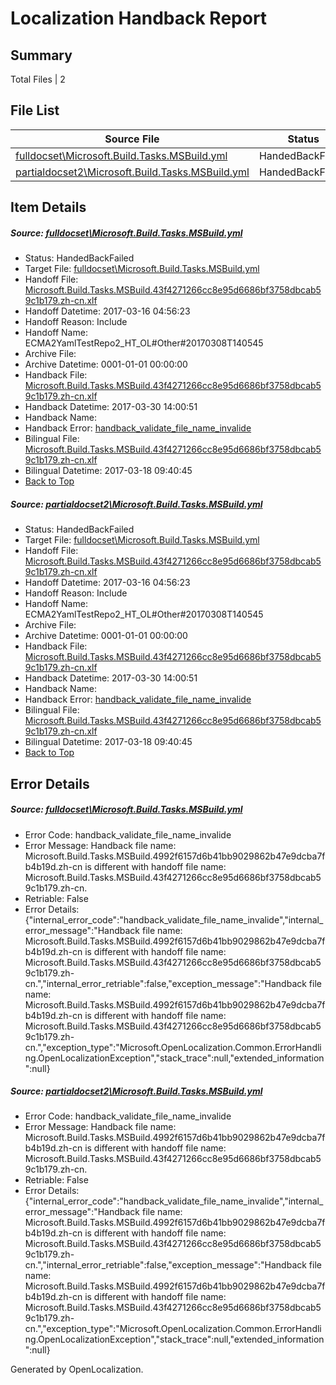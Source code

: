 # <a name='report-top'></a> Localization Handback Report

## Summary
 Total Files | 2

## File List
 Source File | Status | Details 
 ----------- | ------ | ------- 
 [fulldocset\Microsoft.Build.Tasks.MSBuild.yml](https://github.com/OpenLocalizationTestOrg/ECMA2YamlTestRepo2/blob/1e40a158586a88a698e0cb5342785002a56898b2/fulldocset/Microsoft.Build.Tasks.MSBuild.yml) | HandedBackFailed | [Details](#2ed59e0dc5ea36f1040d694fcd2fea1c1f19561f74108)
 [partialdocset2\Microsoft.Build.Tasks.MSBuild.yml](https://github.com/OpenLocalizationTestOrg/ECMA2YamlTestRepo2/blob/9a577bbd8ead778fd4723fbdbce691e69b3b14d4/partialdocset2/Microsoft.Build.Tasks.MSBuild.yml) | HandedBackFailed | [Details](#2ed59e0dc5ea36f1040d694fcd2fea1c1f19561f88199)

## Item Details
##### <a name='2ed59e0dc5ea36f1040d694fcd2fea1c1f19561f74108'></a> Source: [fulldocset\Microsoft.Build.Tasks.MSBuild.yml](https://github.com/OpenLocalizationTestOrg/ECMA2YamlTestRepo2/blob/1e40a158586a88a698e0cb5342785002a56898b2/fulldocset/Microsoft.Build.Tasks.MSBuild.yml)
* Status: HandedBackFailed
* Target File: [fulldocset\Microsoft.Build.Tasks.MSBuild.yml](https://github.com/OpenLocalizationTestOrg/ECMA2YamlTestRepo2.zh-cn/blob/734d5412253b48e4279758978fce0fc7829f0203/fulldocset/Microsoft.Build.Tasks.MSBuild.yml)
* Handoff File: [Microsoft.Build.Tasks.MSBuild.43f4271266cc8e95d6686bf3758dbcab59c1b179.zh-cn.xlf](https://github.com/OpenLocalizationTestOrg/ECMA2YamlTestRepo2.handoff/blob/048fd23592e603ad9129cb267e98fb4e977ae69e/ol-handoff/OpenLocalizationTestOrg/ECMA2YamlTestRepo2.zh-cn/master/fulldocset/Microsoft.Build.Tasks.MSBuild.43f4271266cc8e95d6686bf3758dbcab59c1b179.zh-cn.xlf)
* Handoff Datetime: 2017-03-16 04:56:23
* Handoff Reason: Include
* Handoff Name: ECMA2YamlTestRepo2_HT_OL#Other#20170308T140545
* Archive File: 
* Archive Datetime: 0001-01-01 00:00:00
* Handback File: [Microsoft.Build.Tasks.MSBuild.43f4271266cc8e95d6686bf3758dbcab59c1b179.zh-cn.xlf](https://github.com/OpenLocalizationTestOrg/ECMA2YamlTestRepo2.handback/blob/0ae7d043d2120b68a69b376b84a80aae107337fc/ol-handback/OpenLocalizationTestOrg/ECMA2YamlTestRepo2.zh-cn/master/fulldocset/Microsoft.Build.Tasks.MSBuild.43f4271266cc8e95d6686bf3758dbcab59c1b179.zh-cn.xlf)
* Handback Datetime: 2017-03-30 14:00:51
* Handback Name: 
* Handback Error: [handback_validate_file_name_invalide](#2ed59e0dc5ea36f1040d694fcd2fea1c1f19561f74108handback_validate_file_name_invalide)
* Bilingual File: [Microsoft.Build.Tasks.MSBuild.43f4271266cc8e95d6686bf3758dbcab59c1b179.zh-cn.xlf](https://github.com/OpenLocalizationTestOrg/ECMA2YamlTestRepo2.handback/blob/2e22ae20d05940b69aac38578d733811b19a4e85/ol-handback/OpenLocalizationTestOrg/ECMA2YamlTestRepo2.zh-cn/master/fulldocset/Microsoft.Build.Tasks.MSBuild.43f4271266cc8e95d6686bf3758dbcab59c1b179.zh-cn.xlf)
* Bilingual Datetime: 2017-03-18 09:40:45
* [Back to Top](#report-top)

##### <a name='2ed59e0dc5ea36f1040d694fcd2fea1c1f19561f88199'></a> Source: [partialdocset2\Microsoft.Build.Tasks.MSBuild.yml](https://github.com/OpenLocalizationTestOrg/ECMA2YamlTestRepo2/blob/9a577bbd8ead778fd4723fbdbce691e69b3b14d4/partialdocset2/Microsoft.Build.Tasks.MSBuild.yml)
* Status: HandedBackFailed
* Target File: [fulldocset\Microsoft.Build.Tasks.MSBuild.yml](https://github.com/OpenLocalizationTestOrg/ECMA2YamlTestRepo2.zh-cn/blob/734d5412253b48e4279758978fce0fc7829f0203/fulldocset/Microsoft.Build.Tasks.MSBuild.yml)
* Handoff File: [Microsoft.Build.Tasks.MSBuild.43f4271266cc8e95d6686bf3758dbcab59c1b179.zh-cn.xlf](https://github.com/OpenLocalizationTestOrg/ECMA2YamlTestRepo2.handoff/blob/048fd23592e603ad9129cb267e98fb4e977ae69e/ol-handoff/OpenLocalizationTestOrg/ECMA2YamlTestRepo2.zh-cn/master/fulldocset/Microsoft.Build.Tasks.MSBuild.43f4271266cc8e95d6686bf3758dbcab59c1b179.zh-cn.xlf)
* Handoff Datetime: 2017-03-16 04:56:23
* Handoff Reason: Include
* Handoff Name: ECMA2YamlTestRepo2_HT_OL#Other#20170308T140545
* Archive File: 
* Archive Datetime: 0001-01-01 00:00:00
* Handback File: [Microsoft.Build.Tasks.MSBuild.43f4271266cc8e95d6686bf3758dbcab59c1b179.zh-cn.xlf](https://github.com/OpenLocalizationTestOrg/ECMA2YamlTestRepo2.handback/blob/0ae7d043d2120b68a69b376b84a80aae107337fc/ol-handback/OpenLocalizationTestOrg/ECMA2YamlTestRepo2.zh-cn/master/fulldocset/Microsoft.Build.Tasks.MSBuild.43f4271266cc8e95d6686bf3758dbcab59c1b179.zh-cn.xlf)
* Handback Datetime: 2017-03-30 14:00:51
* Handback Name: 
* Handback Error: [handback_validate_file_name_invalide](#2ed59e0dc5ea36f1040d694fcd2fea1c1f19561f88199handback_validate_file_name_invalide)
* Bilingual File: [Microsoft.Build.Tasks.MSBuild.43f4271266cc8e95d6686bf3758dbcab59c1b179.zh-cn.xlf](https://github.com/OpenLocalizationTestOrg/ECMA2YamlTestRepo2.handback/blob/2e22ae20d05940b69aac38578d733811b19a4e85/ol-handback/OpenLocalizationTestOrg/ECMA2YamlTestRepo2.zh-cn/master/fulldocset/Microsoft.Build.Tasks.MSBuild.43f4271266cc8e95d6686bf3758dbcab59c1b179.zh-cn.xlf)
* Bilingual Datetime: 2017-03-18 09:40:45
* [Back to Top](#report-top)


## Error Details
##### <a name='2ed59e0dc5ea36f1040d694fcd2fea1c1f19561f74108handback_validate_file_name_invalide'></a> Source: [fulldocset\Microsoft.Build.Tasks.MSBuild.yml](#2ed59e0dc5ea36f1040d694fcd2fea1c1f19561f74108)
* Error Code: handback_validate_file_name_invalide
* Error Message: Handback file name: Microsoft.Build.Tasks.MSBuild.4992f6157d6b41bb9029862b47e9dcba7fb4b19d.zh-cn is different with handoff file name: Microsoft.Build.Tasks.MSBuild.43f4271266cc8e95d6686bf3758dbcab59c1b179.zh-cn.
* Retriable: False
* Error Details: {"internal_error_code":"handback_validate_file_name_invalide","internal_error_message":"Handback file name: Microsoft.Build.Tasks.MSBuild.4992f6157d6b41bb9029862b47e9dcba7fb4b19d.zh-cn is different with handoff file name: Microsoft.Build.Tasks.MSBuild.43f4271266cc8e95d6686bf3758dbcab59c1b179.zh-cn.","internal_error_retriable":false,"exception_message":"Handback file name: Microsoft.Build.Tasks.MSBuild.4992f6157d6b41bb9029862b47e9dcba7fb4b19d.zh-cn is different with handoff file name: Microsoft.Build.Tasks.MSBuild.43f4271266cc8e95d6686bf3758dbcab59c1b179.zh-cn.","exception_type":"Microsoft.OpenLocalization.Common.ErrorHandling.OpenLocalizationException","stack_trace":null,"extended_information":null}

##### <a name='2ed59e0dc5ea36f1040d694fcd2fea1c1f19561f88199handback_validate_file_name_invalide'></a> Source: [partialdocset2\Microsoft.Build.Tasks.MSBuild.yml](#2ed59e0dc5ea36f1040d694fcd2fea1c1f19561f88199)
* Error Code: handback_validate_file_name_invalide
* Error Message: Handback file name: Microsoft.Build.Tasks.MSBuild.4992f6157d6b41bb9029862b47e9dcba7fb4b19d.zh-cn is different with handoff file name: Microsoft.Build.Tasks.MSBuild.43f4271266cc8e95d6686bf3758dbcab59c1b179.zh-cn.
* Retriable: False
* Error Details: {"internal_error_code":"handback_validate_file_name_invalide","internal_error_message":"Handback file name: Microsoft.Build.Tasks.MSBuild.4992f6157d6b41bb9029862b47e9dcba7fb4b19d.zh-cn is different with handoff file name: Microsoft.Build.Tasks.MSBuild.43f4271266cc8e95d6686bf3758dbcab59c1b179.zh-cn.","internal_error_retriable":false,"exception_message":"Handback file name: Microsoft.Build.Tasks.MSBuild.4992f6157d6b41bb9029862b47e9dcba7fb4b19d.zh-cn is different with handoff file name: Microsoft.Build.Tasks.MSBuild.43f4271266cc8e95d6686bf3758dbcab59c1b179.zh-cn.","exception_type":"Microsoft.OpenLocalization.Common.ErrorHandling.OpenLocalizationException","stack_trace":null,"extended_information":null}


Generated by OpenLocalization.
